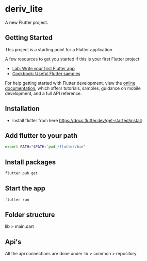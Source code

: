 # deriv_lite

A new Flutter project.

## Getting Started

This project is a starting point for a Flutter application.

A few resources to get you started if this is your first Flutter project:

- [Lab: Write your first Flutter app](https://docs.flutter.dev/get-started/codelab)
- [Cookbook: Useful Flutter samples](https://docs.flutter.dev/cookbook)

For help getting started with Flutter development, view the
[online documentation](https://docs.flutter.dev/), which offers tutorials,
samples, guidance on mobile development, and a full API reference.

## Installation

- Install flutter from here https://docs.flutter.dev/get-started/install

## Add flutter to your path

```sh
export PATH="$PATH:`pwd`/flutter/bin"
```

## Install packages

```sh
flutter pub get
```

## Start the app

```sh
flutter run
```

## Folder structure

lib >
main.dart

## Api's

All the api connections are done under lib > common > repository
